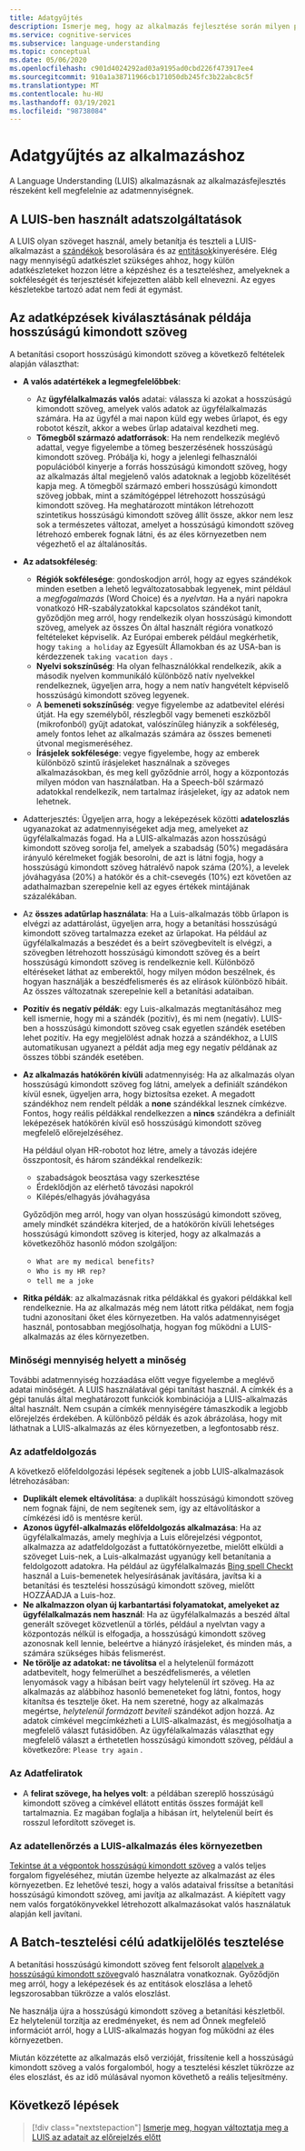 ```yaml
---
title: Adatgyűjtés
description: Ismerje meg, hogy az alkalmazás fejlesztése során milyen példákat kell gyűjteni az adatok gyűjtéséhez
ms.service: cognitive-services
ms.subservice: language-understanding
ms.topic: conceptual
ms.date: 05/06/2020
ms.openlocfilehash: c901d4024292ad03a9195ad0cbd226f473917ee4
ms.sourcegitcommit: 910a1a38711966cb171050db245fc3b22abc8c5f
ms.translationtype: MT
ms.contentlocale: hu-HU
ms.lasthandoff: 03/19/2021
ms.locfileid: "98738084"
---
```

# <a name="data-collection-for-your-app"></a>Adatgyűjtés az alkalmazáshoz

A Language Understanding (LUIS) alkalmazásnak az alkalmazásfejlesztés részeként kell megfelelnie az adatmennyiségnek.

## <a name="data-used-in-luis"></a>A LUIS-ben használt adatszolgáltatások

A LUIS olyan szöveget használ, amely betanítja és teszteli a LUIS-alkalmazást a [szándékok](luis-concept-intent.md) besorolására és az [entitások](luis-concept-entity-types.md)kinyerésére. Elég nagy mennyiségű adatkészlet szükséges ahhoz, hogy külön adatkészleteket hozzon létre a képzéshez és a teszteléshez, amelyeknek a sokféleségét és terjesztését kifejezetten alább kell elnevezni.  Az egyes készletekbe tartozó adat nem fedi át egymást.

## <a name="training-data-selection-for-example-utterances"></a>Az adatképzések kiválasztásának példája hosszúságú kimondott szöveg

A betanítási csoport hosszúságú kimondott szöveg a következő feltételek alapján választhat:

* **A valós adatértékek a legmegfelelőbbek**:
    * Az **ügyfélalkalmazás valós** adatai: válassza ki azokat a hosszúságú kimondott szöveg, amelyek valós adatok az ügyfélalkalmazás számára.  Ha az ügyfél a mai napon küld egy webes űrlapot, és egy robotot készít, akkor a webes űrlap adataival kezdheti meg.
    * **Tömegből származó adatforrások**: Ha nem rendelkezik meglévő adattal, vegye figyelembe a tömeg beszerzésének hosszúságú kimondott szöveg.  Próbálja ki, hogy a jelenlegi felhasználói populációból kinyerje a forrás hosszúságú kimondott szöveg, hogy az alkalmazás által megjelenő valós adatoknak a legjobb közelítését kapja meg. A tömegből származó emberi hosszúságú kimondott szöveg jobbak, mint a számítógéppel létrehozott hosszúságú kimondott szöveg.  Ha meghatározott mintákon létrehozott szintetikus hosszúságú kimondott szöveg állít össze, akkor nem lesz sok a természetes változat, amelyet a hosszúságú kimondott szöveg létrehozó emberek fognak látni, és az éles környezetben nem végezhető el az általánosítás.
* **Az adatsokféleség**:
    * **Régiók sokfélesége**: gondoskodjon arról, hogy az egyes szándékok minden esetben a lehető legváltozatosabbak legyenek, mint például a _megfogalmazás_ (Word Choice) és a _nyelvtan_.  Ha a nyári napokra vonatkozó HR-szabályzatokkal kapcsolatos szándékot tanít, győződjön meg arról, hogy rendelkezik olyan hosszúságú kimondott szöveg, amelyek az összes Ön által használt régióra vonatkozó feltételeket képviselik.  Az Európai emberek például megkérhetik, hogy `taking a holiday` az Egyesült Államokban és az USA-ban is kérdezzenek `taking vacation days` .
    * **Nyelvi sokszínűség**: Ha olyan felhasználókkal rendelkezik, akik a második nyelven kommunikáló különböző natív nyelvekkel rendelkeznek, ügyeljen arra, hogy a nem natív hangvételt képviselő hosszúságú kimondott szöveg legyenek.
    * A **bemeneti sokszínűség**: vegye figyelembe az adatbevitel elérési útját. Ha egy személyből, részlegből vagy bemeneti eszközből (mikrofonból) gyűjt adatokat, valószínűleg hiányzik a sokféleség, amely fontos lehet az alkalmazás számára az összes bemeneti útvonal megismeréséhez.
    * **Írásjelek sokfélesége**: vegye figyelembe, hogy az emberek különböző szintű írásjeleket használnak a szöveges alkalmazásokban, és meg kell győződnie arról, hogy a központozás milyen módon van használatban. Ha a Speech-ből származó adatokkal rendelkezik, nem tartalmaz írásjeleket, így az adatok nem lehetnek.
* Adatterjesztés: Ügyeljen arra, hogy a leképezések közötti **adateloszlás** ugyanazokat az adatmennyiségeket adja meg, amelyeket az ügyfélalkalmazás fogad. Ha a LUIS-alkalmazás azon hosszúságú kimondott szöveg sorolja fel, amelyek a szabadság (50%) megadására irányuló kérelmeket fogják besorolni, de azt is látni fogja, hogy a hosszúságú kimondott szöveg hátralévő napok száma (20%), a levelek jóváhagyása (20%) a hatókör és a chit-csevegés (10%) ezt követően az adathalmazban szerepelnie kell az egyes értékek mintájának százalékában.
* Az **összes adatűrlap használata**: Ha a Luis-alkalmazás több űrlapon is elvégzi az adattárolást, ügyeljen arra, hogy a betanítási hosszúságú kimondott szöveg tartalmazza ezeket az űrlapokat. Ha például az ügyfélalkalmazás a beszédet és a beírt szövegbevitelt is elvégzi, a szövegben létrehozott hosszúságú kimondott szöveg és a beírt hosszúságú kimondott szöveg is rendelkeznie kell.  Különböző eltéréseket láthat az emberektől, hogy milyen módon beszélnek, és hogyan használják a beszédfelismerés és az elírások különböző hibáit.  Az összes változatnak szerepelnie kell a betanítási adataiban.
* **Pozitív és negatív példák**: egy Luis-alkalmazás megtanításához meg kell ismernie, hogy mi a szándék (pozitív), és mi nem (negatív). LUIS-ben a hosszúságú kimondott szöveg csak egyetlen szándék esetében lehet pozitív. Ha egy megjelölést adnak hozzá a szándékhoz, a LUIS automatikusan ugyanezt a példát adja meg egy negatív példának az összes többi szándék esetében.
* **Az alkalmazás hatókörén kívüli** adatmennyiség: Ha az alkalmazás olyan hosszúságú kimondott szöveg fog látni, amelyek a definiált szándékon kívül esnek, ügyeljen arra, hogy biztosítsa ezeket. A megadott szándékhoz nem rendelt példák a **none** szándékkal lesznek címkézve.  Fontos, hogy reális példákkal rendelkezzen a **nincs** szándékra a definiált leképezések hatókörén kívül eső hosszúságú kimondott szöveg megfelelő előrejelzéséhez.

    Ha például olyan HR-robotot hoz létre, amely a távozás idejére összpontosít, és három szándékkal rendelkezik:
    * szabadságok beosztása vagy szerkesztése
    * Érdeklődjön az elérhető távozási napokról
    * Kilépés/elhagyás jóváhagyása

    Győződjön meg arról, hogy van olyan hosszúságú kimondott szöveg, amely mindkét szándékra kiterjed, de a hatókörön kívüli lehetséges hosszúságú kimondott szöveg is kiterjed, hogy az alkalmazás a következőhöz hasonló módon szolgáljon:
    * `What are my medical benefits?`
    * `Who is my HR rep?`
    * `tell me a joke`
* **Ritka példák**: az alkalmazásnak ritka példákkal és gyakori példákkal kell rendelkeznie.  Ha az alkalmazás még nem látott ritka példákat, nem fogja tudni azonosítani őket éles környezetben. Ha valós adatmennyiséget használ, pontosabban megjósolhatja, hogyan fog működni a LUIS-alkalmazás az éles környezetben.

### <a name="quality-instead-of-quantity"></a>Minőségi mennyiség helyett a minőség

További adatmennyiség hozzáadása előtt vegye figyelembe a meglévő adatai minőségét.  A LUIS használatával gépi tanítást használ.  A címkék és a gépi tanulás által meghatározott funkciók kombinációja a LUIS-alkalmazás által használt.  Nem csupán a címkék mennyiségére támaszkodik a legjobb előrejelzés érdekében.  A különböző példák és azok ábrázolása, hogy mit láthatnak a LUIS-alkalmazás az éles környezetben, a legfontosabb rész.

### <a name="preprocessing-data"></a>Az adatfeldolgozás

A következő előfeldolgozási lépések segítenek a jobb LUIS-alkalmazások létrehozásában:

* **Duplikált elemek eltávolítása**: a duplikált hosszúságú kimondott szöveg nem fognak fájni, de nem segítenek sem, így az eltávolításkor a címkézési idő is mentésre kerül.
* **Azonos ügyfél-alkalmazás előfeldolgozás alkalmazása**: Ha az ügyfélalkalmazás, amely meghívja a Luis előrejelzési végpontot, alkalmazza az adatfeldolgozást a futtatókörnyezetbe, mielőtt elküldi a szöveget Luis-nek, a Luis-alkalmazást ugyanúgy kell betanítania a feldolgozott adatokra. Ha például az ügyfélalkalmazás [Bing spell Checkt](../bing-spell-check/overview.md) használ a Luis-bemenetek helyesírásának javítására, javítsa ki a betanítási és tesztelési hosszúságú kimondott szöveg, mielőtt HOZZÁADJA a Luis-hoz.
* **Ne alkalmazzon olyan új karbantartási folyamatokat, amelyeket az ügyfélalkalmazás nem használ**: Ha az ügyfélalkalmazás a beszéd által generált szöveget közvetlenül a törlés, például a nyelvtan vagy a központozás nélkül is elfogadja, a hosszúságú kimondott szöveg azonosnak kell lennie, beleértve a hiányzó írásjeleket, és minden más, a számára szükséges hibás felismerést.
* **Ne törölje az adatokat: ne távolítsa** el a helytelenül formázott adatbevitelt, hogy felmerülhet a beszédfelismerés, a véletlen lenyomások vagy a hibásan beírt vagy helytelenül írt szöveg. Ha az alkalmazás az alábbihoz hasonló bemeneteket fog látni, fontos, hogy kitanítsa és tesztelje őket. Ha nem szeretné, hogy az alkalmazás megértse, _helytelenül formázott beviteli_ szándékot adjon hozzá. Az adatok címkével megcímkézheti a LUIS-alkalmazást, és megjósolhatja a megfelelő választ futásidőben. Az ügyfélalkalmazás választhat egy megfelelő választ a érthetetlen hosszúságú kimondott szöveg, például a következőre: `Please try again` .

### <a name="labeling-data"></a>Az Adatfeliratok

* A **felirat szövege, ha helyes volt**: a példában szereplő hosszúságú kimondott szöveg a címkével ellátott entitás összes formáját kell tartalmaznia. Ez magában foglalja a hibásan írt, helytelenül beírt és rosszul lefordított szöveget is.

### <a name="data-review-after-luis-app-is-in-production"></a>Az adatellenőrzés a LUIS-alkalmazás éles környezetben

[Tekintse át a végpontok hosszúságú kimondott szöveg](luis-concept-review-endpoint-utterances.md) a valós teljes forgalom figyeléséhez, miután üzembe helyezte az alkalmazást az éles környezetben.  Ez lehetővé teszi, hogy a valós adataival frissítse a betanítási hosszúságú kimondott szöveg, ami javítja az alkalmazást. A kiépített vagy nem valós forgatókönyvekkel létrehozott alkalmazásokat valós használatuk alapján kell javítani.

## <a name="test-data-selection-for-batch-testing"></a>A Batch-tesztelési célú adatkijelölés tesztelése

A betanítási hosszúságú kimondott szöveg fent felsorolt [alapelvek a hosszúságú kimondott szöveg](./luis-how-to-batch-test.md)való használatra vonatkoznak. Győződjön meg arról, hogy a leképezések és az entitások eloszlása a lehető legszorosabban tükrözze a valós eloszlást.

Ne használja újra a hosszúságú kimondott szöveg a betanítási készletből. Ez helytelenül torzítja az eredményeket, és nem ad Önnek megfelelő információt arról, hogy a LUIS-alkalmazás hogyan fog működni az éles környezetben.

Miután közzétette az alkalmazás első verzióját, frissítenie kell a hosszúságú kimondott szöveg a valós forgalomból, hogy a tesztelési készlet tükrözze az éles eloszlást, és az idő múlásával nyomon követhető a reális teljesítmény.

## <a name="next-steps"></a>Következő lépések

> [!div class="nextstepaction"]
> [Ismerje meg, hogyan változtatja meg a LUIS az adatait az előrejelzés előtt](luis-concept-data-alteration.md)